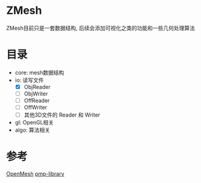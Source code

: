# ZMesh
ZMesh目前只是一套数据结构, 后续会添加可视化之类的功能和一些几何处理算法

# 目录
* core: mesh数据结构
* io: 读写文件
  * [x] ObjReader
  * [ ] ObjWriter
  * [ ] OffReader 
  * [ ] OffWriter
  * [ ] 其他3D文件的 Reader 和 Writer
* gl: OpenGL相关
* algo: 算法相关

# 参考
[OpenMesh](https://www.graphics.rwth-aachen.de/software/openmesh/)
[pmp-library](https://www.pmp-library.org/)